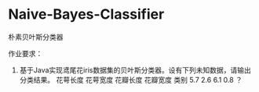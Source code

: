 # Naive-Bayes-Classifier
朴素贝叶斯分类器

作业要求：
1. 基于Java实现鸢尾花iris数据集的贝叶斯分类器。设有下列未知数据，请输出分类结果。
花萼长度	花萼宽度	花瓣长度	花瓣宽度	类别
5.7	        2.6	        6.1	         0.8	    ？


